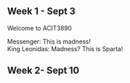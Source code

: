 ## Week 1 - Sept 3

Welcome to ACIT3890

Messenger: This is madness!  
King Leonidas: Madness? This is Sparta!

## Week 2- Sept 10
